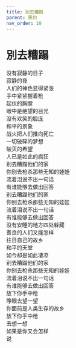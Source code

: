 ```yaml
---
title: 別去糟蹋
parent: 黑豹
nav_order: 10
---
```


# 別去糟蹋

没有寂静的日子  
寂静的夜  
人们的神色显得紧张  
手中紧紧握着枪  
起伏的胸膛  
眼中是绝望的目光  
没有欢笑的脸庞  
和平的景象  
战火把人们推向死亡  
一切破碎的梦想  
破灭的希望  
人已是如此的疯狂  
别去糟蹋他们的家  
你别去枪杀那些无知的娃娃  
流着泪说不出一句话  
有谁能够去做出回答  
别去糟蹋他们的家  
你别去枪杀那些无知的娃娃  
流着泪说不出一句话  
有谁能够去做出回答  
没有安睡的地方四处躲藏  
善良的人们又能怎样  
往日自己的故乡  
和平的天堂  
如今却是如此凄凉  
别去糟蹋他们的家  
你别去枪杀那些无知的娃娃  
流着泪说不出一句话  
有谁能够去做出回答  
放下你手中枪  
睁眼去望一望  
你面前是人类生存的故乡  
放下你手中枪  
去想一想  
如果是你又会怎样  
说